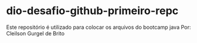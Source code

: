 # dio-desafio-github-primeiro-repc
Este repositório é utilizado para colocar os arquivos do bootcamp java
Por: Cleilson Gurgel de Brito